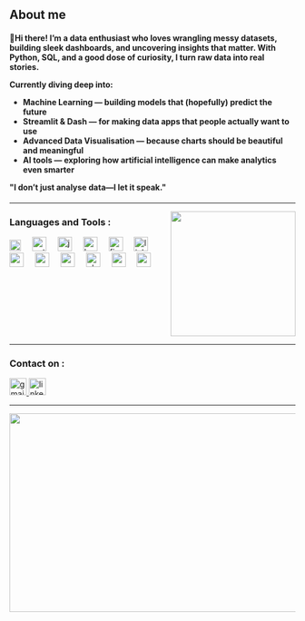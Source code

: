 <h2 align="left">About me <br><h4>👋Hi there! I’m a data enthusiast who loves wrangling messy datasets, building sleek dashboards, and uncovering insights that matter. With Python, SQL, and a good dose of curiosity, I turn raw data into real stories.

Currently diving deep into:
* Machine Learning — building models that (hopefully) predict the future
* Streamlit & Dash — for making data apps that people actually want to use
* Advanced Data Visualisation — because charts should be beautiful and meaningful
* AI tools — exploring how artificial intelligence can make analytics even smarter

"I don’t just analyse data—I let it speak."</h4></h2>


<div align="right">
</div>

<hr>
<img align="right" height="220" src="https://media1.giphy.com/media/v1.Y2lkPTc5MGI3NjExYnVwbDJoOG1lZGxqNnowYXo2dDM4dm1hM2N0OTh0emptcXh2c2VvZyZlcD12MV9pbnRlcm5hbF9naWZfYnlfaWQmY3Q9Zw/78XCFBGOlS6keY1Bil/giphy.gif"  />


<h3>Languages and Tools :</h2>
<div align="left">
  <img src="https://cdn.jsdelivr.net/gh/devicons/devicon/icons/html5/html5-original.svg" height="20" alt="html5 logo"  />
  <img width="12" />
  <img src="https://cdn.jsdelivr.net/gh/devicons/devicon/icons/python/python-original.svg" height="25" alt="python logo"  />
  <img width="12" />
  <img src="https://cdn.jsdelivr.net/gh/devicons/devicon/icons/jupyter/jupyter-original.svg" height="25" alt="jupyter logo"  />
  <img width="12" />
  <img src="https://cdn.jsdelivr.net/gh/devicons/devicon/icons/behance/behance-original.svg" height="25" alt="behance logo"  />
  <img width="12" />
  <img src="https://cdn.jsdelivr.net/gh/devicons/devicon/icons/figma/figma-original.svg" height="25" alt="figma logo"  />
  <img width="12" />
  <img src="https://cdn.jsdelivr.net/gh/devicons/devicon/icons/linkedin/linkedin-original.svg" height="25" alt="linkedin logo"  />
  <img width="12" />
  <img src="https://cdn.jsdelivr.net/gh/devicons/devicon/icons/mysql/mysql-original.svg" height="25" alt="mysql logo"  />
  <img width="12" />
  <img src="https://cdn.jsdelivr.net/gh/devicons/devicon/icons/numpy/numpy-original.svg" height="25" alt="numpy logo"  />
  <img width="12" />
  <img src="https://cdn.jsdelivr.net/gh/devicons/devicon/icons/pandas/pandas-original.svg" height="25" alt="pandas logo"  />
  <img width="12" />
  <img src="https://cdn.jsdelivr.net/gh/devicons/devicon/icons/php/php-original.svg" height="25" alt="php logo"  />
  <img width="12" />
  <img src="https://cdn.jsdelivr.net/gh/devicons/devicon/icons/r/r-original.svg" height="25" alt="r logo"  />
  <img width="12" />
  <img src="https://cdn.jsdelivr.net/gh/devicons/devicon/icons/vscode/vscode-original.svg" height="25" alt="vscode logo"  />
</div>


<br clear="both">
<hr>
<h3>Contact on :</h2>
<div align="left">
  <a href="jayati.trehan998@gmail.com" target="_blank">
    <img src="https://img.shields.io/static/v1?message=Gmail&logo=gmail&label=&color=D14836&logoColor=white&labelColor=&style=for-the-badge" height="30" alt="gmail logo"  />
  </a>
  <a href="https://www.linkedin.com/in/jayatitrehan/" target="_blank">
    <img src="https://img.shields.io/static/v1?message=LinkedIn&logo=linkedin&label=&color=0077B5&logoColor=white&labelColor=&style=for-the-badge" height="30" alt="linkedin logo"  />
  </a>
</div>
<hr>
 <div align="center">
        <img height="350" width="800" src="https://i.giphy.com/media/v1.Y2lkPTc5MGI3NjExY3g0cHloYnI5dnc4cWxtNmR4dXk5bjBxa3U4Y2E0cXQzcjUxZWw2NSZlcD12MV9pbnRlcm5hbF9naWZfYnlfaWQmY3Q9Zw/3d0amMEvOOZfoNDG6s/giphy.gif" />
    </div>



###
